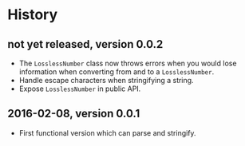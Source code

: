 # History

## not yet released, version 0.0.2

- The `LosslessNumber` class now throws errors when you would lose information
  when converting from and to a `LosslessNumber`.
- Handle escape characters when stringifying a string.
- Expose `LosslessNumber` in public API.


## 2016-02-08, version 0.0.1

- First functional version which can parse and stringify.
